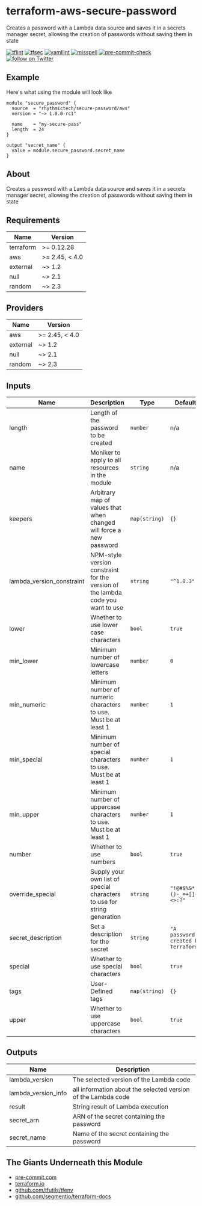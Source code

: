 # terraform-aws-secure-password
Creates a password with a Lambda data source and saves it in a secrets manager secret, allowing the creation of passwords without saving them in state

[![tflint](https://github.com/rhythmictech/terraform-aws-secure-password/workflows/tflint/badge.svg?branch=main&event=push)](https://github.com/rhythmictech/terraform-aws-secure-password/actions?query=workflow%3Atflint+event%3Apush+branch%3Amain)
[![tfsec](https://github.com/rhythmictech/terraform-aws-secure-password/workflows/tfsec/badge.svg?branch=main&event=push)](https://github.com/rhythmictech/terraform-aws-secure-password/actions?query=workflow%3Atfsec+event%3Apush+branch%3Amain)
[![yamllint](https://github.com/rhythmictech/terraform-aws-secure-password/workflows/yamllint/badge.svg?branch=main&event=push)](https://github.com/rhythmictech/terraform-aws-secure-password/actions?query=workflow%3Ayamllint+event%3Apush+branch%3Amain)
[![misspell](https://github.com/rhythmictech/terraform-aws-secure-password/workflows/misspell/badge.svg?branch=main&event=push)](https://github.com/rhythmictech/terraform-aws-secure-password/actions?query=workflow%3Amisspell+event%3Apush+branch%3Amain)
[![pre-commit-check](https://github.com/rhythmictech/terraform-aws-secure-password/workflows/pre-commit-check/badge.svg?branch=main&event=push)](https://github.com/rhythmictech/terraform-aws-secure-password/actions?query=workflow%3Apre-commit-check+event%3Apush+branch%3Amain)
<a href="https://twitter.com/intent/follow?screen_name=RhythmicTech"><img src="https://img.shields.io/twitter/follow/RhythmicTech?style=social&logo=twitter" alt="follow on Twitter"></a>

## Example
Here's what using the module will look like
```hcl
module "secure_password" {
  source  = "rhythmictech/secure-password/aws"
  version = "~> 1.0.0-rc1"

  name    = "my-secure-pass"
  length  = 24
}

output "secret_name" {
  value = module.secure_password.secret_name
}

```

## About
Creates a password with a Lambda data source and saves it in a secrets manager secret, allowing the creation of passwords without saving them in state

<!-- BEGINNING OF PRE-COMMIT-TERRAFORM DOCS HOOK -->
## Requirements

| Name | Version |
|------|---------|
| terraform | >= 0.12.28 |
| aws | >= 2.45, < 4.0 |
| external | ~> 1.2 |
| null | ~> 2.1 |
| random | ~> 2.3 |

## Providers

| Name | Version |
|------|---------|
| aws | >= 2.45, < 4.0 |
| external | ~> 1.2 |
| null | ~> 2.1 |
| random | ~> 2.3 |

## Inputs

| Name | Description | Type | Default | Required |
|------|-------------|------|---------|:--------:|
| length | Length of the password to be created | `number` | n/a | yes |
| name | Moniker to apply to all resources in the module | `string` | n/a | yes |
| keepers | Arbitrary map of values that when changed will force a new password | `map(string)` | `{}` | no |
| lambda\_version\_constraint | NPM-style version constraint for the version of the lambda code you want to use | `string` | `"^1.0.3"` | no |
| lower | Whether to use lower case characters | `bool` | `true` | no |
| min\_lower | Minimum number of lowercase letters | `number` | `0` | no |
| min\_numeric | Minimum number of numeric characters to use. Must be at least 1 | `number` | `1` | no |
| min\_special | Minimum number of special characters to use. Must be at least 1 | `number` | `1` | no |
| min\_upper | Minimum number of uppercase characters to use. Must be at least 1 | `number` | `1` | no |
| number | Whether to use numbers | `bool` | `true` | no |
| override\_special | Supply your own list of special characters to use for string generation | `string` | `"!@#$%&*()-_=+[]{}<>:?"` | no |
| secret\_description | Set a description for the secret | `string` | `"A password created by Terraform"` | no |
| special | Whether to use special characters | `bool` | `true` | no |
| tags | User-Defined tags | `map(string)` | `{}` | no |
| upper | Whether to use uppercase characters | `bool` | `true` | no |

## Outputs

| Name | Description |
|------|-------------|
| lambda\_version | The selected version of the Lambda code |
| lambda\_version\_info | all information about the selected version of the Lambda code |
| result | String result of Lambda execution |
| secret\_arn | ARN of the secret containing the password |
| secret\_name | Name of the secret containing the password |

<!-- END OF PRE-COMMIT-TERRAFORM DOCS HOOK -->

## The Giants Underneath this Module
- [pre-commit.com](pre-commit.com)
- [terraform.io](terraform.io)
- [github.com/tfutils/tfenv](github.com/tfutils/tfenv)
- [github.com/segmentio/terraform-docs](github.com/segmentio/terraform-docs)

